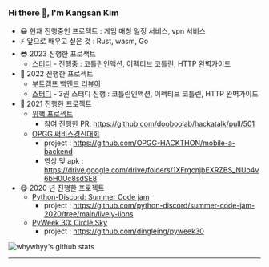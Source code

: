 ### Hi there 👋, I'm Kangsan Kim 

- 😀 현재 진행중인 프로젝트 : 게임 매칭 일정 서비스, vpn 서비스
- ⚡ 앞으로 배우고 싶은 것 : Rust, wasm, Go
- 😎 2023 진행한 프로잭트
  - [스터디](https://github.com/st-study-group/study-log) - 진행중 : 코틀린인액션, 이펙티브 코틀린, HTTP 완벽가이드
- 🧐 2022 진행한 프로젝트
  - [부트캠프 백엔드 리뷰어](https://boostcamp.connect.or.kr/mentor_contributor.html)
  - [스터디](https://github.com/st-study-group/study-log) - 3권 스터디 진행 : 코틀린인액션, 이펙티브 코틀린, HTTP 완벽가이드
- 🤠 2021 진행한 프로젝트
  - [위핵 프로젝트](https://wehack.dev/#/) 
    - 참여 진행한 PR: https://github.com/dooboolab/hackatalk/pull/501
  - [OPGG 써비스경진대회](https://www.opgg.team/event/hackathon-2021)
    - project : https://github.com/OPGG-HACKTHON/mobile-a-backend
    - 영상 및 apk : https://drive.google.com/drive/folders/1XFrgcnjbEXRZBS_NUo4v6bH0Uc8sdSE8
- 😋 2020 년 진행한 프로젝트 
  - [Python-Discord: Summer Code jam](https://github.com/python-discord/summer-code-jam-2020)
    - project : https://github.com/python-discord/summer-code-jam-2020/tree/main/lively-lions
  - [PyWeek 30: Circle Sky](https://pyweek.org/e/Bungus/)
    - project : https://github.com/dingleing/pyweek30

![whywhyy's github stats](https://github-readme-stats.whywhyy.vercel.app/api?username=whywhyy&show_icons=true&theme=radical)

---
